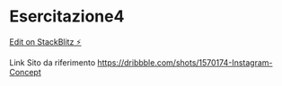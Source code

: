 # Esercitazione4

[Edit on StackBlitz ⚡️](https://stackblitz.com/edit/web-platform-wwmjmu)


Link Sito da riferimento https://dribbble.com/shots/1570174-Instagram-Concept
